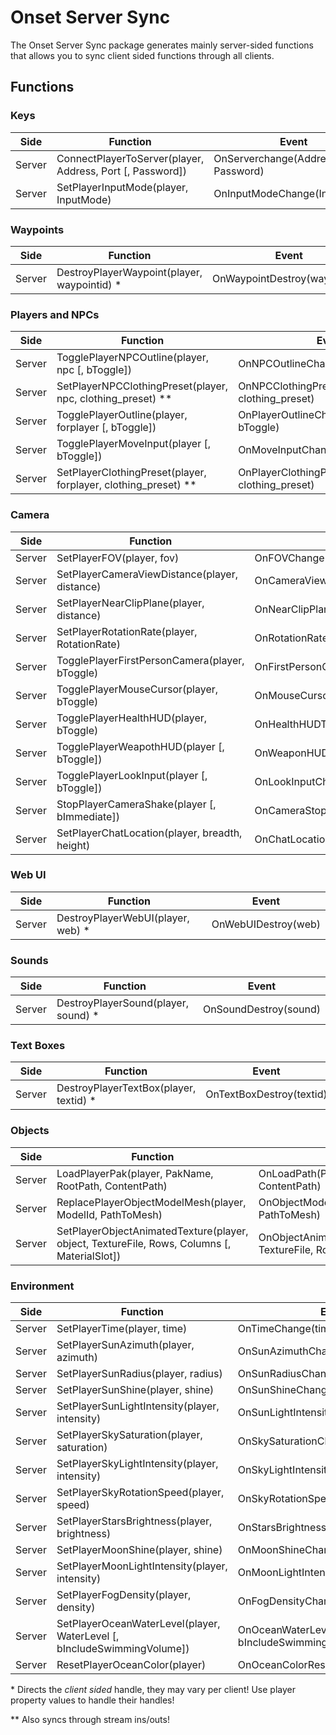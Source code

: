 # Onset Server Sync

The Onset Server Sync package generates mainly server-sided functions that allows you to sync client sided functions through all clients.

## Functions

### Keys
|Side|Function|Event|
|----|-------|--------|
|Server|ConnectPlayerToServer(player, Address, Port [, Password])|OnServerchange(Address, Port, Password)|
|Server|SetPlayerInputMode(player, InputMode)|OnInputModeChange(InputMode)|

### Waypoints
|Side|Function|Event|
|----|-------|--------|
|Server|DestroyPlayerWaypoint(player, waypointid) \*|OnWaypointDestroy(waypointid)|

### Players and NPCs
|Side|Function|Event|
|----|-------|--------|
|Server|TogglePlayerNPCOutline(player, npc [, bToggle])|OnNPCOutlineChange(npc, bToggle)|
|Server|SetPlayerNPCClothingPreset(player, npc, clothing_preset) \*\*|OnNPCClothingPresetChange(npc, clothing_preset)|
|Server|TogglePlayerOutline(player, forplayer [, bToggle])|OnPlayerOutlineChange(player, bToggle)|
|Server|TogglePlayerMoveInput(player [, bToggle])|OnMoveInputChange(bToggle)|
|Server|SetPlayerClothingPreset(player, forplayer, clothing_preset) \*\*|OnPlayerClothingPresetChange(player, clothing_preset)|

### Camera
|Side|Function|Event|
|----|-------|--------|
|Server|SetPlayerFOV(player, fov)|OnFOVChange(fov)|
|Server|SetPlayerCameraViewDistance(player, distance)|OnCameraViewDistanceChange(distance)|
|Server|SetPlayerNearClipPlane(player, distance)|OnNearClipPlaneChange(distance)|
|Server|SetPlayerRotationRate(player, RotationRate)|OnRotationRateChange(RotationRate)|
|Server|TogglePlayerFirstPersonCamera(player, bToggle)|OnFirstPersonCameraToggle(bToggle)|
|Server|TogglePlayerMouseCursor(player, bToggle)|OnMouseCursorToggle(bToggle)|
|Server|TogglePlayerHealthHUD(player, bToggle)|OnHealthHUDToggle(bToggle)|
|Server|TogglePlayerWeapothHUD(player [, bToggle])|OnWeaponHUDToggle(bToggle)|
|Server|TogglePlayerLookInput(player [, bToggle])|OnLookInputChange(bToggle)|
|Server|StopPlayerCameraShake(player [, bImmediate])|OnCameraStopShake(bImmediate)|
|Server|SetPlayerChatLocation(player, breadth, height)|OnChatLocationChange(breadth, height)|

### Web UI
|Side|Function|Event|
|----|-------|--------|
|Server|DestroyPlayerWebUI(player, web) \*|OnWebUIDestroy(web)|

### Sounds
|Side|Function|Event|
|----|-------|--------|
|Server|DestroyPlayerSound(player, sound) \*|OnSoundDestroy(sound)|

### Text Boxes
|Side|Function|Event|
|----|-------|--------|
|Server|DestroyPlayerTextBox(player, textid) \*|OnTextBoxDestroy(textid)|

### Objects
|Side|Function|Event|
|----|-------|--------|
|Server|LoadPlayerPak(player, PakName, RootPath, ContentPath)|OnLoadPath(PakName, RootPath, ContentPath)|
|Server|ReplacePlayerObjectModelMesh(player, ModelId, PathToMesh)|OnObjectModelMeshChange(ModelId, PathToMesh)|
|Server|SetPlayerObjectAnimatedTexture(player, object, TextureFile, Rows, Columns [, MaterialSlot])|OnObjectAnimatedTextureChange(object, TextureFile, Rows, Columns, MaterialSlot)|

### Environment
|Side|Function|Event|
|----|-------|--------|
|Server|SetPlayerTime(player, time)|OnTimeChange(time)|
|Server|SetPlayerSunAzimuth(player, azimuth)|OnSunAzimuthChange(azimuth)|)|
|Server|SetPlayerSunRadius(player, radius)|OnSunRadiusChange(radius)|
|Server|SetPlayerSunShine(player, shine)|OnSunShineChange(shine)|
|Server|SetPlayerSunLightIntensity(player, intensity)|OnSunLightIntensityChange(intensity)|
|Server|SetPlayerSkySaturation(player, saturation)|OnSkySaturationChange(saturation)|
|Server|SetPlayerSkyLightIntensity(player, intensity)|OnSkyLightIntensityChange(intensity)|
|Server|SetPlayerSkyRotationSpeed(player, speed)|OnSkyRotationSpeedChange(speed)|
|Server|SetPlayerStarsBrightness(player, brightness)|OnStarsBrightnessChange(intensity)|
|Server|SetPlayerMoonShine(player, shine)|OnMoonShineChange(shine)|
|Server|SetPlayerMoonLightIntensity(player, intensity)|OnMoonLightIntensityChange(intensity)|
|Server|SetPlayerFogDensity(player, density)|OnFogDensityChange(density)|
|Server|SetPlayerOceanWaterLevel(player, WaterLevel [, bIncludeSwimmingVolume])|OnOceanWaterLevelChange(WaterLevel, bIncludeSwimmingVolume)|
|Server|ResetPlayerOceanColor(player)|OnOceanColorReset()|

\* Directs the *client sided* handle, they may vary per client! Use player property values to handle their handles!

\** Also syncs through stream ins/outs!
